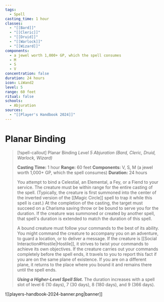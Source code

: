 ```yaml
---
tags:
  - Spell
casting_time: 1 hour
classes:
  - "[[Bard]]"
  - "[[Cleric]]"
  - "[[Druid]]"
  - "[[Warlock]]"
  - "[[Wizard]]"
components:
  - a jewel worth 1,000+ GP, which the spell consumes
  - M
  - S
  - V
concentration: false
duration: 24 hours
icon: LiWand2
level: 5
range: 60 feet
ritual: false
schools:
  - Abjuration
sources:
  - "[[Player's Handbook 2024]]"
---
```


# Planar Binding

>[!spell-callout] Planar Binding
>_Level 5 Abjuration (Bard, Cleric, Druid, Warlock, Wizard)_
>
>**Casting Time:** 1 hour
>**Range:** 60 feet
>**Components:** V, S, M (a jewel worth 1,000+ GP, which the spell consumes)
>**Duration:** 24 hours
>
>You attempt to bind a Celestial, an Elemental, a Fey, or a Fiend to your service. The creature must be within range for the entire casting of the spell. (Typically, the creature is first summoned into the center of the inverted version of the [[Magic Circle]] spell to trap it while this spell is cast.) At the completion of the casting, the target must succeed on a Charisma saving throw or be bound to serve you for the duration. If the creature was summoned or created by another spell, that spell's duration is extended to match the duration of this spell.
>
>A bound creature must follow your commands to the best of its ability. You might command the creature to accompany you on an adventure, to guard a location, or to deliver a message. If the creature is [[Social Interaction#Hostile\|Hostile]], it strives to twist your commands to achieve its own objectives. If the creature carries out your commands completely before the spell ends, it travels to you to report this fact if you are on the same plane of existence. If you are on a different plane, it returns to the place where you bound it and remains there until the spell ends.
>
>**_Using a Higher-Level Spell Slot._** The duration increases with a spell slot of level 6 (10 days), 7 (30 days), 8 (180 days), and 9 (366 days).


![[players-handbook-2024-banner.png|banner]]
